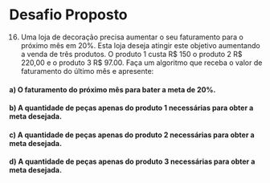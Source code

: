 # Desafio Proposto
16. Uma loja de decoração precisa aumentar o seu faturamento para o próximo mês em
20%. Esta loja deseja atingir este objetivo aumentando a venda de três produtos. O
produto 1 custa R$ 150 o produto 2 R$ 220,00 e o produto 3 R$ 97.00. Faça um algoritmo
que receba o valor de faturamento do último mês e apresente:
#### a) O faturamento do próximo mês para bater a meta de 20%.
#### b) A quantidade de peças apenas do produto 1 necessárias para obter a meta desejada.
#### c) A quantidade de peças apenas do produto 2 necessárias para obter a meta desejada.
#### d) A quantidade de peças apenas do produto 3 necessárias para obter a meta desejada.
